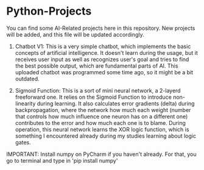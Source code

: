 # Python-Projects

You can find some AI-Related projects here in this repository. New projects will be added, and this file will be updated accordingly.

1) Chatbot V1: This is a very simple chatbot, which implements the basic concepts of artificial intelligence. It doesn't learn during the usage, but it receives user input as well as recognizes user's goal and tries to find the best possible output, which are fundamental parts of AI. This uploaded chatbot was programmed some time ago, so it might be a bit outdated.

2) Sigmoid Function: This is a sort of mini neural network, a 2-layerd freeforward one. It relies on the Sigmoid Function to introduce non-linearity during learning. It also calculates error gradients (delta) during backpropagation, where the network how much each weight (number that controls how much influence one neuron has on a different one) contributes to the error and how much each one is to blame. During operation, this neural network learns the XOR logic function, which is something I encountered already during my studies learning about logic gates. 

IMPORTANT: Install numpy on PyCharm if you haven't already. For that, you go to terminal and type in 'pip install numpy'
